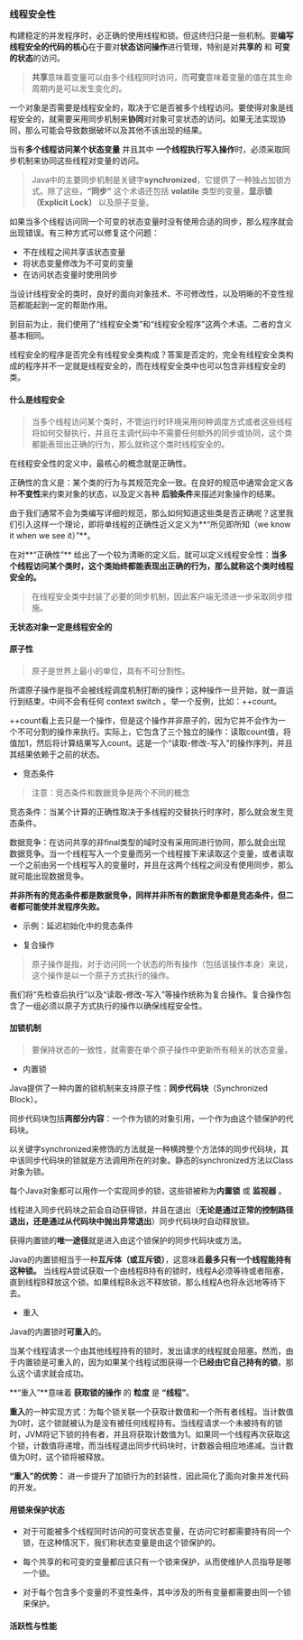 


### 线程安全性 ###

构建稳定的并发程序时，必正确的使用线程和锁。但这终归只是一些机制。要**编写线程安全的代码的核心**在于要对**状态访问操作**进行管理，特别是对**共享的** 和 **可变的状态**的访问。



> **共享**意味着变量可以由多个线程同时访问，而**可变**意味着变量的值在其生命周期内是可以发生变化的。

一个对象是否需要是线程安全的，取决于它是否被多个线程访问。要使得对象是线程安全的，就需要采用同步机制来**协同**对对象可变状态的访问。如果无法实现协同，那么可能会导致数据破坏以及其他不该出现的结果。

当有**多个线程访问某个状态变量** 并且其中 **一个线程执行写入操作**时，必须采取同步机制来协同这些线程对变量的访问。



> Java中的主要同步机制是关键字**synchronized**，它提供了一种独占加锁方式。除了这些，**“同步”** 这个术语还包括 **volatile** 类型的变量，**显示锁（Explicit Lock）** 以及原子变量。

如果当多个线程访问同一个可变的状态变量时没有使用合适的同步，那么程序就会出现错误。有三种方式可以修复这个问题：

- 不在线程之间共享该状态变量
- 将状态变量修改为不可变的变量
- 在访问状态变量时使用同步
 
当设计线程安全的类时，良好的面向对象技术、不可修改性，以及明晰的不变性规范都能起到一定的帮助作用。

到目前为止，我们使用了“线程安全类”和“线程安全程序”这两个术语。二者的含义基本相同。

线程安全的程序是否完全有线程安全类构成？答案是否定的，完全有线程安全类构成的程序并不一定就是线程安全的，而在线程安全类中也可以包含非线程安全的类。

#### 什么是线程安全 ####



> 当多个线程访问某个类时，不管运行时环境采用何种调度方式或者这些线程将如何交替执行，并且在主调代码中不需要任何额外的同步或协同，这个类都能表现出正确的行为，那么就称这个类时线程安全的。

在线程安全性的定义中，最核心的概念就是正确性。

正确性的含义是：某个类的行为与其规范完全一致。在良好的规范中通常会定义各种**不变性**来约束对象的状态，以及定义各种 **后验条件**来描述对象操作的结果。 

由于我们通常不会为类编写详细的规范，那么如何知道这些类是否正确呢？这里我们引入这样一个理论，即将单线程的正确性近义定义为**“所见即所知（we know it when we see it）”**。

在对**“正确性”** 给出了一个较为清晰的定义后，就可以定义线程安全性：**当多个线程访问某个类时，这个类始终都能表现出正确的行为，那么就称这个类时线程安全的。**

> 在线程安全类中封装了必要的同步机制，因此客户端无须进一步采取同步措施。

**无状态对象一定是线程安全的**

#### 原子性 ####



> 原子是世界上最小的单位，具有不可分割性。

所谓原子操作是指不会被线程调度机制打断的操作；这种操作一旦开始，就一直运行到结束，中间不会有任何 context switch 。举一个反例，比如：++count。

++count看上去只是一个操作，但是这个操作并非原子的，因为它并不会作为一个不可分割的操作来执行。实际上，它包含了三个独立的操作：读取count值，将值加1，然后将计算结果写入count。这是一个“读取-修改-写入”的操作序列，并且其结果依赖于之前的状态。

- 竞态条件

> 注意：竞态条件和数据竞争是两个不同的概念

竞态条件：当某个计算的正确性取决于多线程的交替执行时序时，那么就会发生竞态条件。

数据竞争：在访问共享的非final类型的域时没有采用同进行协同，那么就会出现数据竞争。当一个线程写入一个变量而另一个线程接下来读取这个变量，或者读取一个之前由另一个线程写入的变量时，并且在这两个线程之间没有使用同步，那么就可能出现数据竞争。

**并非所有的竞态条件都是数据竞争，同样并非所有的数据竞争都是竞态条件，但二者都可能使并发程序失败。**

- 示例：延迟初始化中的竞态条件



- 复合操作

> 原子操作是指，对于访问同一个状态的所有操作（包括该操作本身）来说，这个操作是以一个原子方式执行的操作。

我们将“先检查后执行”以及“读取-修改-写入”等操作统称为复合操作。复合操作包含了一组必须以原子方式执行的操作以确保线程安全性。


#### 加锁机制 ####

> 要保持状态的一致性，就需要在单个原子操作中更新所有相关的状态变量。

- 内置锁

Java提供了一种内置的锁机制来支持原子性：**同步代码块**（Synchronized Block）。

同步代码块包括**两部分内容**：一个作为锁的对象引用，一个作为由这个锁保护的代码块。


以关键字synchronized来修饰的方法就是一种横跨整个方法体的同步代码块，其中该同步代码块的锁就是方法调用所在的对象。静态的synchronized方法以Class对象为锁。

每个Java对象都可以用作一个实现同步的锁，这些锁被称为**内置锁** 或 **监视器** 。

线程进入同步代码块之前会自动获得锁，并且在退出（**无论是通过正常的控制路径退出，还是通过从代码块中抛出异常退出**）同步代码块时自动释放锁。

获得内置锁的**唯一途径**就是进入由这个锁保护的同步代码块或方法。

Java的内置锁相当于一种**互斥体（或互斥锁）**，这意味着**最多只有一个线程能持有这种锁。** 当线程A尝试获取一个由线程B持有的锁时，线程A必须等待或者阻塞，直到线程B释放这个锁。如果线程B永远不释放锁，那么线程A也将永远地等待下去。

- 重入

Java的内置锁时**可重入**的。

当某个线程请求一个由其他线程持有的锁时，发出请求的线程就会阻塞。然而，由于内置锁是可重入的，因为如果某个线程试图获得一个**已经由它自己持有的锁**，那么这个请求就会成功。

**“重入”**意味着 **获取锁的操作** 的 **粒度** 是 **“线程”**。

**重入**的一种实现方式：为每个锁关联一个获取计数值和一个所有者线程。当计数值为0时，这个锁就被认为是没有被任何线程持有。当线程请求一个未被持有的锁时，JVM将记下锁的持有者，并且将获取计数值为1。如果同一个线程再次获取这个锁，计数值将递增，而当线程退出同步代码块时，计数器会相应地递减。当计数值为0时，这个锁将被释放。

**“重入”的优势：** 进一步提升了加锁行为的封装性，因此简化了面向对象并发代码的开发。

#### 用锁来保护状态 ####

- 对于可能被多个线程同时访问的可变状态变量，在访问它时都需要持有同一个锁，在这种情况下，我们称状态变量是由这个锁保护的。

- 每个共享的和可变的变量都应该只有一个锁来保护，从而使维护人员指导是哪一个锁。

- 对于每个包含多个变量的不变性条件，其中涉及的所有变量都需要由同一个锁来保护。


#### 活跃性与性能 ####















